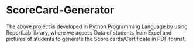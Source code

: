 # ScoreCard-Generator
The above project is developed in Python Programming Language by using ReportLab library, where we access Data of students from Excel and pictures of students to generate the Score cards/Certificate in PDF format.
